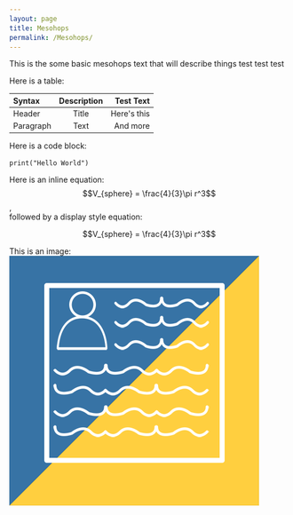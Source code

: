 ```yaml
---
layout: page
title: Mesohops
permalink: /Mesohops/
---
```

<script
  src="https://cdn.mathjax.org/mathjax/latest/MathJax.js?config=TeX-AMS-MML_HTMLorMML"
  type="text/javascript">
</script>

This is the some basic mesohops text that will describe things test test test

Here is a table:

| Syntax      | Description | Test Text     |
| :---        |    :----:   |          ---: |
| Header      | Title       | Here's this   |
| Paragraph   | Text        | And more      |

Here is a code block:

```
print("Hello World")
```
Here is an inline equation: $$V_{sphere} = \frac{4}{3}\pi r^3$$,<br>
followed by a display style equation:

$$V_{sphere} = \frac{4}{3}\pi r^3$$

This is an image:
![non-atl tedssdxt](https://raw.githubusercontent.com/Descent098/ezcv/master/.github/logo.png)




